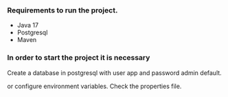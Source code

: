 
### Requirements to run the project.

+ Java 17
+ Postgresql 
+ Maven 

### In order to start the project it is necessary 

Create a database in postgresql with user app and password admin default.

or configure environment variables. Check the properties file. 